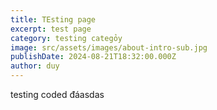 ```yaml
---
title: TEsting page
excerpt: test page
category: testing categỏy
image: src/assets/images/about-intro-sub.jpg
publishDate: 2024-08-21T18:32:00.000Z
author: duy
---
```

testing coded
đáasdas
